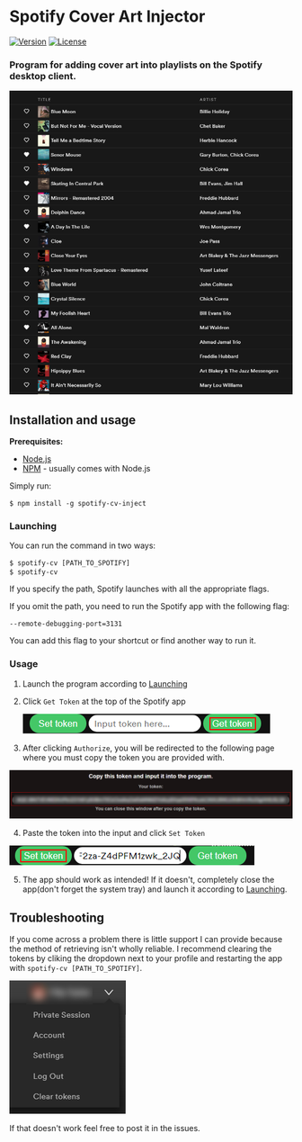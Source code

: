 # Spotify Cover Art Injector

[![Version](https://img.shields.io/npm/v/spotify-cv-inject.svg)](https://npmjs.org/package/spotify-cv-inject)
[![License](https://img.shields.io/npm/l/spotify-cv-inject.svg)](https://github.com/https://github.com/filiptrplan/spotify-cover-art/blob/master/package.json)

### Program for adding cover art into playlists on the Spotify desktop client.

![Preview](images/preview.png)

## Installation and usage
**Prerequisites:**
 - [Node.js](https://nodejs.org/en/)
 - [NPM](https://www.npmjs.com/get-npm) - usually comes with Node.js
  

Simply run:
```
$ npm install -g spotify-cv-inject
```
### Launching
You can run the command in two ways:
```
$ spotify-cv [PATH_TO_SPOTIFY]
$ spotify-cv
```
If you specify the path, Spotify launches with all the appropriate flags. 

If you omit the path, you need to run the Spotify app with the following flag:
```
--remote-debugging-port=3131
```
You can add this flag to your shortcut or find another way to run it.

### Usage
1. Launch the program according to [Launching](###launching)
2. Click `Get Token` at the top of the Spotify app
   
   ![Get Token](images/get.png)

3. After clicking `Authorize`, you will be redirected to the following page where you must copy the token you are provided with.

![Copy Token](images/token.png)

4. Paste the token into the input and click `Set Token`

![Set Token](images/copied.png)

5. The app should work as intended! If it doesn't, completely close the app(don't forget the system tray) and launch it according to [Launching](###launching).

## Troubleshooting
If you come across a problem there is little support I can provide because the method of retrieving isn't wholly reliable. I recommend clearing the tokens by cliking the dropdown next to your profile and restarting the app with `spotify-cv [PATH_TO_SPOTIFY]`.

![Clear Tokens](images/clear.png)

If that doesn't work feel free to post it in the issues.